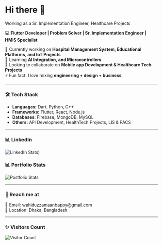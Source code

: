# Hi there 👋

Working as a Sr. Implementation Engineer, Healthcare Projects

💻 **Flutter Developer | Problem Solver | Sr. Implementation Engineer | HMIS Specialist**  

🔭 Currently working on **Hospital Management System, Educational Platforms, and IoT Projects**  
🌱 Learning **AI Integration, and Microcontrollers**  
👯 Looking to collaborate on **Mobile app Development & Healthcare Tech Projects**  
⚡ Fun fact: I love mixing **engineering + design + business**  

---

### 🛠️ Tech Stack  
- **Languages:** Dart, Python, C++  
- **Frameworks:** Flutter, React, Node.js
- **Databases:** Firebase, MongoDB, MySQL 
- **Others:** API Development, HealthTech Projects, LIS & PACS  

---

### 📊 LinkedIn 

![LinkedIn Stats](www.linkedin.com/in/md-wahiduzzaman-bappy-a64ab91a7))   

### 📊 Portfolio Stats  

![Postfolio Stats]([https://github-readme-stats.vercel.app/api?username=YOURUSERNAME&show_icons=true&theme=tokyonight](https://md-wahiduzzaman-bappy.vercel.app/))   

---

### 🔗 Reach me at  
📧 Email: wahiduzzamaanbappy@gmail.com  
📍 Location: Dhaka, Bangladesh  

---

### ✨ Visitors Count  
![Visitor Count](https://komarev.com/ghpvc/?username=wahiduzzamanbappy&color=blue)  
